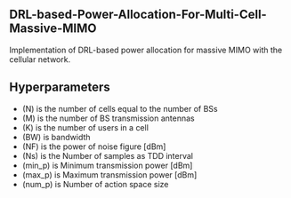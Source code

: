 ## DRL-based-Power-Allocation-For-Multi-Cell-Massive-MIMO

Implementation of DRL-based power allocation for massive MIMO with the cellular network.

## Hyperparameters
- (N) is the number of cells equal to the number of BSs
- (M) is the number of BS transmission antennas
- (K) is the number of users in a cell
- (BW) is bandwidth
- (NF) is the power of noise figure [dBm]
- (Ns) is the Number of samples as TDD interval
- (min_p) is Minimum transmission power [dBm]
- (max_p) is Maximum transmission power [dBm]
- (num_p) is Number of action space size
